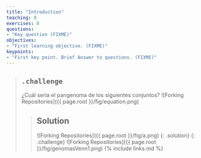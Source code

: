 ```yaml
---
title: "Introduction"
teaching: 0
exercises: 0
questions:
- "Key question (FIXME)"
objectives:
- "First learning objective. (FIXME)"
keypoints:
- "First key point. Brief Answer to questions. (FIXME)"
---
```

> ## `.challenge`
> ¿Cuál sería el pangenoma de los siguientes conjuntos?
>![Forking Repositories]({{ page.root }}/fig/equation.png)
> > ## Solution
> >![Forking Repositories]({{ page.root }}/fig/a.png)
> {: .solution}
{: .challenge}
>![Forking Repositories]({{ page.root }}/fig/genomasVenn1.png)
{% include links.md %}

